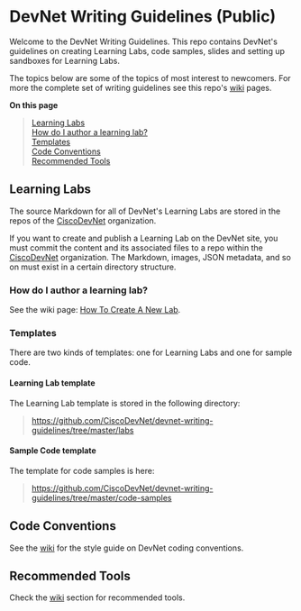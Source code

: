 # DevNet Writing Guidelines (Public)

Welcome to the DevNet Writing Guidelines. This repo contains DevNet's guidelines on creating Learning Labs, code samples, slides and setting up sandboxes for Learning Labs. 

The topics below are some of the topics of most interest to newcomers.  For more the complete set of writing guidelines see this repo's [wiki](https://github.com/CiscoDevNet/devnet-writing-guidelines/wiki) pages.

<b>On this page</b><br>

> [Learning Labs](#learning-labs)<br>
    [How do I author a learning lab?](#learning-labs)<br>
>   [Templates](#templates)<br>
> [Code Conventions](#code-conventions)<br>
> [Recommended Tools](##recommended-tools)<br>

## Learning Labs

The source Markdown for all of DevNet's Learning Labs are stored in the repos of the [CiscoDevNet](https://github.com/CiscoDevNet) organization. 

If you want to create and publish a Learning Lab on the DevNet site, you must commit the content and its associated files to a repo within the [CiscoDevNet](https://github.com/CiscoDevNet) organization.  The Markdown, images, JSON metadata, and so on must exist in a certain directory structure. 

### How do I author a learning lab?

See the wiki page: [How To Create A New Lab](https://github.com/CiscoDevNet/devnet-writing-guidelines/wiki/How-To-Create-A-New-Lab).

### Templates

There are two kinds of templates: one for Learning Labs and one for sample code. 

#### Learning Lab template

The Learning Lab template is stored in the following directory:

> https://github.com/CiscoDevNet/devnet-writing-guidelines/tree/master/labs


#### Sample Code template

The template for code samples is here:

> https://github.com/CiscoDevNet/devnet-writing-guidelines/tree/master/code-samples

## Code Conventions

See the [wiki](https://github.com/CiscoDevNet/devnet-writing-guidelines/wiki) for the style guide on DevNet coding conventions.

## Recommended Tools

Check the [wiki](https://github.com/CiscoDevNet/devnet-writing-guidelines/wiki/Tools-to-Write-Learning-Labs) section for recommended tools.
